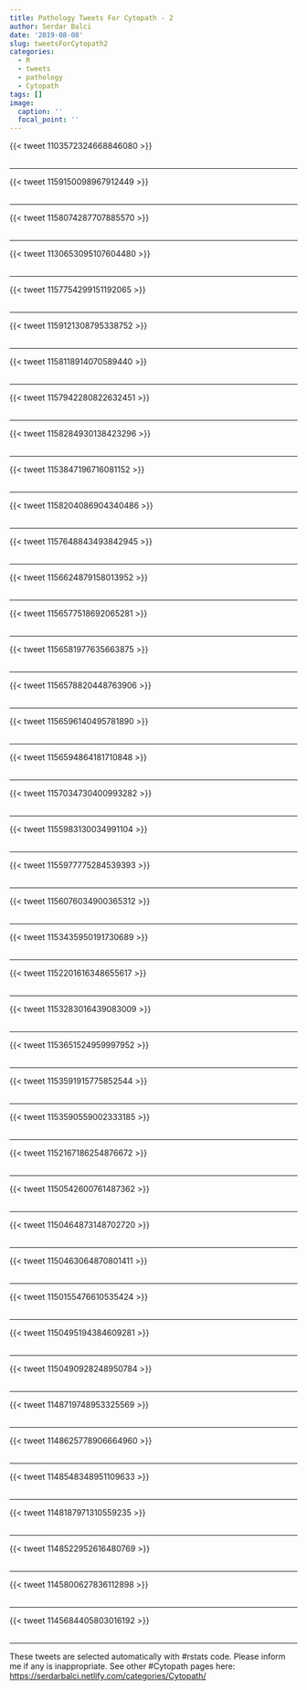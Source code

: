 ```yaml
---
title: Pathology Tweets For Cytopath - 2
author: Serdar Balci
date: '2019-08-08'
slug: tweetsForCytopath2
categories:
  - R
  - tweets
  - pathology
  - Cytopath
tags: []
image:
  caption: ''
  focal_point: ''
---
```



{{< tweet 1103572324668846080 >}}
<br>
<br>
<hr>
{{< tweet 1159150098967912449 >}}
<br>
<br>
<hr>
{{< tweet 1158074287707885570 >}}
<br>
<br>
<hr>
{{< tweet 1130653095107604480 >}}
<br>
<br>
<hr>
{{< tweet 1157754299151192065 >}}
<br>
<br>
<hr>
{{< tweet 1159121308795338752 >}}
<br>
<br>
<hr>
{{< tweet 1158118914070589440 >}}
<br>
<br>
<hr>
{{< tweet 1157942280822632451 >}}
<br>
<br>
<hr>
{{< tweet 1158284930138423296 >}}
<br>
<br>
<hr>
{{< tweet 1153847196716081152 >}}
<br>
<br>
<hr>
{{< tweet 1158204086904340486 >}}
<br>
<br>
<hr>
{{< tweet 1157648843493842945 >}}
<br>
<br>
<hr>
{{< tweet 1156624879158013952 >}}
<br>
<br>
<hr>
{{< tweet 1156577518692065281 >}}
<br>
<br>
<hr>
{{< tweet 1156581977635663875 >}}
<br>
<br>
<hr>
{{< tweet 1156578820448763906 >}}
<br>
<br>
<hr>
{{< tweet 1156596140495781890 >}}
<br>
<br>
<hr>
{{< tweet 1156594864181710848 >}}
<br>
<br>
<hr>
{{< tweet 1157034730400993282 >}}
<br>
<br>
<hr>
{{< tweet 1155983130034991104 >}}
<br>
<br>
<hr>
{{< tweet 1155977775284539393 >}}
<br>
<br>
<hr>
{{< tweet 1156076034900365312 >}}
<br>
<br>
<hr>
{{< tweet 1153435950191730689 >}}
<br>
<br>
<hr>
{{< tweet 1152201616348655617 >}}
<br>
<br>
<hr>
{{< tweet 1153283016439083009 >}}
<br>
<br>
<hr>
{{< tweet 1153651524959997952 >}}
<br>
<br>
<hr>
{{< tweet 1153591915775852544 >}}
<br>
<br>
<hr>
{{< tweet 1153590559002333185 >}}
<br>
<br>
<hr>
{{< tweet 1152167186254876672 >}}
<br>
<br>
<hr>
{{< tweet 1150542600761487362 >}}
<br>
<br>
<hr>
{{< tweet 1150464873148702720 >}}
<br>
<br>
<hr>
{{< tweet 1150463064870801411 >}}
<br>
<br>
<hr>
{{< tweet 1150155476610535424 >}}
<br>
<br>
<hr>
{{< tweet 1150495194384609281 >}}
<br>
<br>
<hr>
{{< tweet 1150490928248950784 >}}
<br>
<br>
<hr>
{{< tweet 1148719748953325569 >}}
<br>
<br>
<hr>
{{< tweet 1148625778906664960 >}}
<br>
<br>
<hr>
{{< tweet 1148548348951109633 >}}
<br>
<br>
<hr>
{{< tweet 1148187971310559235 >}}
<br>
<br>
<hr>
{{< tweet 1148522952616480769 >}}
<br>
<br>
<hr>
{{< tweet 1145800627836112898 >}}
<br>
<br>
<hr>
{{< tweet 1145684405803016192 >}}
<br>
<br>
<hr>


These tweets are selected automatically with #rstats code. Please inform me if any is inappropriate.
See other #Cytopath pages here: https://serdarbalci.netlify.com/categories/Cytopath/

